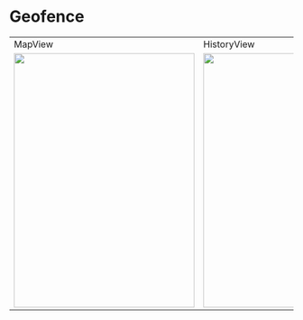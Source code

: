 # Geofence
<table>
  <tr>
    <td>MapView</td>
     <td>HistoryView</td>
  </tr>
  <tr>
    <td><img src="https://user-images.githubusercontent.com/49708426/170116106-8dfa3810-b457-411c-b422-b75d5a514a79.png" width=320 height=450></td>
    <td><img src="https://user-images.githubusercontent.com/49708426/170116499-bfba7d4f-3fe0-4730-902c-ded4d2760939.png" width=320 height=450></td>
       <td><img src="https://user-images.githubusercontent.com/49708426/170116787-f3bb43d1-840d-42fd-adea-61fba7e35cf2.png" width=320 height=450></td>

  </tr>
  </table>
